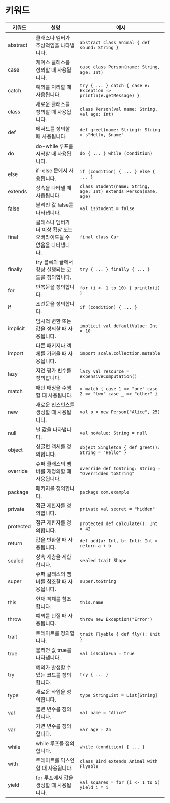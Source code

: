 
# 키워드


| 키워드      | 설명                                                              | 예시                                                                 |
|-------------|-----------------------------------------------------------------|---------------------------------------------------------------------|
| abstract    | 클래스나 멤버가 추상적임을 나타냅니다.                                   | `abstract class Animal { def sound: String }`                       |
| case        | 케이스 클래스를 정의할 때 사용됩니다.                                   | `case class Person(name: String, age: Int)`                         |
| catch       | 예외를 처리할 때 사용됩니다.                                           | `try { ... } catch { case e: Exception => println(e.getMessage) }`  |
| class       | 새로운 클래스를 정의할 때 사용됩니다.                                    | `class Person(val name: String, val age: Int)`                      |
| def         | 메서드를 정의할 때 사용됩니다.                                          | `def greet(name: String): String = s"Hello, $name"`                 |
| do          | do-while 루프를 시작할 때 사용됩니다.                                 | `do { ... } while (condition)`                                      |
| else        | if-else 문에서 사용됩니다.                                           | `if (condition) { ... } else { ... }`                               |
| extends     | 상속을 나타낼 때 사용됩니다.                                          | `class Student(name: String, age: Int) extends Person(name, age)`   |
| false       | 불리언 값 false를 나타냅니다.                                       | `val isStudent = false`                                             |
| final       | 클래스나 멤버가 더 이상 확장 또는 오버라이드될 수 없음을 나타냅니다.                | `final class Car`                                                   |
| finally     | try 블록의 끝에서 항상 실행되는 코드를 정의합니다.                            | `try { ... } finally { ... }`                                       |
| for         | 반복문을 정의합니다.                                               | `for (i <- 1 to 10) { println(i) }`                                 |
| if          | 조건문을 정의합니다.                                               | `if (condition) { ... }`                                            |
| implicit    | 암시적 변환 또는 값을 정의할 때 사용됩니다.                                 | `implicit val defaultValue: Int = 10`                               |
| import      | 다른 패키지나 객체를 가져올 때 사용됩니다.                                  | `import scala.collection.mutable`                                   |
| lazy        | 지연 평가 변수를 정의합니다.                                         | `lazy val resource = expensiveComputation()`                        |
| match       | 패턴 매칭을 수행할 때 사용됩니다.                                       | `x match { case 1 => "one" case 2 => "two" case _ => "other" }`     |
| new         | 새로운 인스턴스를 생성할 때 사용됩니다.                                   | `val p = new Person("Alice", 25)`                                   |
| null        | 널 값을 나타냅니다.                                                | `val noValue: String = null`                                        |
| object      | 싱글턴 객체를 정의합니다.                                            | `object Singleton { def greet(): String = "Hello" }`                |
| override    | 슈퍼 클래스의 멤버를 재정의할 때 사용됩니다.                                | `override def toString: String = "Overridden toString"`             |
| package     | 패키지를 정의합니다.                                               | `package com.example`                                               |
| private     | 접근 제한자를 정의합니다.                                           | `private val secret = "hidden"`                                     |
| protected   | 접근 제한자를 정의합니다.                                           | `protected def calculate(): Int = 42`                               |
| return      | 값을 반환할 때 사용됩니다.                                           | `def add(a: Int, b: Int): Int = return a + b`                       |
| sealed      | 상속 계층을 제한합니다.                                             | `sealed trait Shape`                                                |
| super       | 슈퍼 클래스의 멤버를 참조할 때 사용됩니다.                                | `super.toString`                                                    |
| this        | 현재 객체를 참조합니다.                                             | `this.name`                                                         |
| throw       | 예외를 던질 때 사용됩니다.                                           | `throw new Exception("Error")`                                      |
| trait       | 트레이트를 정의합니다.                                              | `trait Flyable { def fly(): Unit }`                                 |
| true        | 불리언 값 true를 나타냅니다.                                        | `val isScalaFun = true`                                             |
| try         | 예외가 발생할 수 있는 코드를 정의합니다.                                  | `try { ... }`                                                       |
| type        | 새로운 타입을 정의합니다.                                            | `type StringList = List[String]`                                    |
| val         | 불변 변수를 정의합니다.                                             | `val name = "Alice"`                                                |
| var         | 가변 변수를 정의합니다.                                             | `var age = 25`                                                      |
| while       | while 루프를 정의합니다.                                           | `while (condition) { ... }`                                         |
| with        | 트레이트를 믹스인할 때 사용됩니다.                                      | `class Bird extends Animal with Flyable`                            |
| yield       | for 루프에서 값을 생성할 때 사용됩니다.                                  | `val squares = for (i <- 1 to 5) yield i * i`                       |

